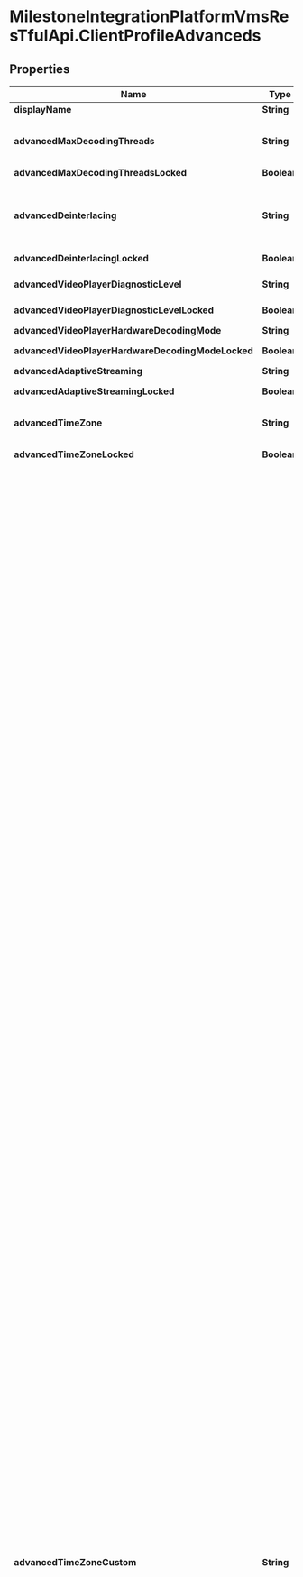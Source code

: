 # MilestoneIntegrationPlatformVmsResTfulApi.ClientProfileAdvanceds

## Properties
Name | Type | Description | Notes
------------ | ------------- | ------------- | -------------
**displayName** | **String** |  | [optional] 
**advancedMaxDecodingThreads** | **String** | Maximum decoding threads. Value map to display names:  Auto&#x3D;Auto   Normal&#x3D;Normal   One&#x3D;1   Two&#x3D;2   Three&#x3D;3   Four&#x3D;4   Five&#x3D;5   Six&#x3D;6   Seven&#x3D;7   Eight&#x3D;8    | [optional] 
**advancedMaxDecodingThreadsLocked** | **Boolean** | Maximum decoding threads (Locked) | [optional] 
**advancedDeinterlacing** | **String** | Deinterlacing. Value map to display names:  Default&#x3D;No filter   Bob_Top&#x3D;Vertical stretch top field   Bob_Bottom&#x3D;Vertical stretch bottom field   Content_Adaptive_Vertical_Temporal&#x3D;Content adaptive    | [optional] 
**advancedDeinterlacingLocked** | **Boolean** | Deinterlacing (Locked) | [optional] 
**advancedVideoPlayerDiagnosticLevel** | **String** | Video diagnostics overlay. Value map to display names:  Level0&#x3D;Hide   Level1&#x3D;Level 1   Level2&#x3D;Level 2   Level3&#x3D;Level 3    | [optional] 
**advancedVideoPlayerDiagnosticLevelLocked** | **Boolean** | Video diagnostics overlay (Locked) | [optional] 
**advancedVideoPlayerHardwareDecodingMode** | **String** | Hardware acceleration. Value map to display names:  Auto&#x3D;Auto   Off&#x3D;Off    | [optional] 
**advancedVideoPlayerHardwareDecodingModeLocked** | **Boolean** | Hardware acceleration (Locked) | [optional] 
**advancedAdaptiveStreaming** | **String** | Adaptive streaming. Value map to display names:  Enabled&#x3D;Enabled   Disabled&#x3D;Disabled    | [optional] 
**advancedAdaptiveStreamingLocked** | **Boolean** | Adaptive streaming (Locked) | [optional] 
**advancedTimeZone** | **String** | Time zone. Value map to display names:  LocalMachine&#x3D;Local   MasterServer&#x3D;Server time zone   UTC&#x3D;UTC   Custom&#x3D;Custom time zone    | [optional] 
**advancedTimeZoneLocked** | **Boolean** | Time zone (Locked) | [optional] 
**advancedTimeZoneCustom** | **String** | Custom time zone. Value map to display names:  Dateline Standard Time&#x3D;(UTC-12:00) International Date Line West   UTC-11&#x3D;(UTC-11:00) Coordinated Universal Time-11   Aleutian Standard Time&#x3D;(UTC-10:00) Aleutian Islands   Hawaiian Standard Time&#x3D;(UTC-10:00) Hawaii   Marquesas Standard Time&#x3D;(UTC-09:30) Marquesas Islands   Alaskan Standard Time&#x3D;(UTC-09:00) Alaska   UTC-09&#x3D;(UTC-09:00) Coordinated Universal Time-09   Pacific Standard Time (Mexico)&#x3D;(UTC-08:00) Baja California   UTC-08&#x3D;(UTC-08:00) Coordinated Universal Time-08   Pacific Standard Time&#x3D;(UTC-08:00) Pacific Time (US &amp; Canada)   US Mountain Standard Time&#x3D;(UTC-07:00) Arizona   Mountain Standard Time (Mexico)&#x3D;(UTC-07:00) Chihuahua, La Paz, Mazatlan   Mountain Standard Time&#x3D;(UTC-07:00) Mountain Time (US &amp; Canada)   Yukon Standard Time&#x3D;(UTC-07:00) Yukon   Central America Standard Time&#x3D;(UTC-06:00) Central America   Central Standard Time&#x3D;(UTC-06:00) Central Time (US &amp; Canada)   Easter Island Standard Time&#x3D;(UTC-06:00) Easter Island   Central Standard Time (Mexico)&#x3D;(UTC-06:00) Guadalajara, Mexico City, Monterrey   Canada Central Standard Time&#x3D;(UTC-06:00) Saskatchewan   SA Pacific Standard Time&#x3D;(UTC-05:00) Bogota, Lima, Quito, Rio Branco   Eastern Standard Time (Mexico)&#x3D;(UTC-05:00) Chetumal   Eastern Standard Time&#x3D;(UTC-05:00) Eastern Time (US &amp; Canada)   Haiti Standard Time&#x3D;(UTC-05:00) Haiti   Cuba Standard Time&#x3D;(UTC-05:00) Havana   US Eastern Standard Time&#x3D;(UTC-05:00) Indiana (East)   Turks And Caicos Standard Time&#x3D;(UTC-05:00) Turks and Caicos   Paraguay Standard Time&#x3D;(UTC-04:00) Asuncion   Atlantic Standard Time&#x3D;(UTC-04:00) Atlantic Time (Canada)   Venezuela Standard Time&#x3D;(UTC-04:00) Caracas   Central Brazilian Standard Time&#x3D;(UTC-04:00) Cuiaba   SA Western Standard Time&#x3D;(UTC-04:00) Georgetown, La Paz, Manaus, San Juan   Pacific SA Standard Time&#x3D;(UTC-04:00) Santiago   Newfoundland Standard Time&#x3D;(UTC-03:30) Newfoundland   Tocantins Standard Time&#x3D;(UTC-03:00) Araguaina   E. South America Standard Time&#x3D;(UTC-03:00) Brasilia   SA Eastern Standard Time&#x3D;(UTC-03:00) Cayenne, Fortaleza   Argentina Standard Time&#x3D;(UTC-03:00) City of Buenos Aires   Greenland Standard Time&#x3D;(UTC-03:00) Greenland   Montevideo Standard Time&#x3D;(UTC-03:00) Montevideo   Magallanes Standard Time&#x3D;(UTC-03:00) Punta Arenas   Saint Pierre Standard Time&#x3D;(UTC-03:00) Saint Pierre and Miquelon   Bahia Standard Time&#x3D;(UTC-03:00) Salvador   UTC-02&#x3D;(UTC-02:00) Coordinated Universal Time-02   Mid-Atlantic Standard Time&#x3D;(UTC-02:00) Mid-Atlantic - Old   Azores Standard Time&#x3D;(UTC-01:00) Azores   Cape Verde Standard Time&#x3D;(UTC-01:00) Cabo Verde Is.   UTC&#x3D;(UTC) Coordinated Universal Time   GMT Standard Time&#x3D;(UTC+00:00) Dublin, Edinburgh, Lisbon, London   Greenwich Standard Time&#x3D;(UTC+00:00) Monrovia, Reykjavik   Sao Tome Standard Time&#x3D;(UTC+00:00) Sao Tome   Morocco Standard Time&#x3D;(UTC+01:00) Casablanca   W. Europe Standard Time&#x3D;(UTC+01:00) Amsterdam, Berlin, Bern, Rome, Stockholm, Vienna   Central Europe Standard Time&#x3D;(UTC+01:00) Belgrade, Bratislava, Budapest, Ljubljana, Prague   Romance Standard Time&#x3D;(UTC+01:00) Brussels, Copenhagen, Madrid, Paris   Central European Standard Time&#x3D;(UTC+01:00) Sarajevo, Skopje, Warsaw, Zagreb   W. Central Africa Standard Time&#x3D;(UTC+01:00) West Central Africa   Jordan Standard Time&#x3D;(UTC+02:00) Amman   GTB Standard Time&#x3D;(UTC+02:00) Athens, Bucharest   Middle East Standard Time&#x3D;(UTC+02:00) Beirut   Egypt Standard Time&#x3D;(UTC+02:00) Cairo   E. Europe Standard Time&#x3D;(UTC+02:00) Chisinau   Syria Standard Time&#x3D;(UTC+02:00) Damascus   West Bank Standard Time&#x3D;(UTC+02:00) Gaza, Hebron   South Africa Standard Time&#x3D;(UTC+02:00) Harare, Pretoria   FLE Standard Time&#x3D;(UTC+02:00) Helsinki, Kyiv, Riga, Sofia, Tallinn, Vilnius   Israel Standard Time&#x3D;(UTC+02:00) Jerusalem   South Sudan Standard Time&#x3D;(UTC+02:00) Juba   Kaliningrad Standard Time&#x3D;(UTC+02:00) Kaliningrad   Sudan Standard Time&#x3D;(UTC+02:00) Khartoum   Libya Standard Time&#x3D;(UTC+02:00) Tripoli   Namibia Standard Time&#x3D;(UTC+02:00) Windhoek   Arabic Standard Time&#x3D;(UTC+03:00) Baghdad   Turkey Standard Time&#x3D;(UTC+03:00) Istanbul   Arab Standard Time&#x3D;(UTC+03:00) Kuwait, Riyadh   Belarus Standard Time&#x3D;(UTC+03:00) Minsk   Russian Standard Time&#x3D;(UTC+03:00) Moscow, St. Petersburg   E. Africa Standard Time&#x3D;(UTC+03:00) Nairobi   Volgograd Standard Time&#x3D;(UTC+03:00) Volgograd   Iran Standard Time&#x3D;(UTC+03:30) Tehran   Arabian Standard Time&#x3D;(UTC+04:00) Abu Dhabi, Muscat   Astrakhan Standard Time&#x3D;(UTC+04:00) Astrakhan, Ulyanovsk   Azerbaijan Standard Time&#x3D;(UTC+04:00) Baku   Russia Time Zone 3&#x3D;(UTC+04:00) Izhevsk, Samara   Mauritius Standard Time&#x3D;(UTC+04:00) Port Louis   Saratov Standard Time&#x3D;(UTC+04:00) Saratov   Georgian Standard Time&#x3D;(UTC+04:00) Tbilisi   Caucasus Standard Time&#x3D;(UTC+04:00) Yerevan   Afghanistan Standard Time&#x3D;(UTC+04:30) Kabul   West Asia Standard Time&#x3D;(UTC+05:00) Ashgabat, Tashkent   Ekaterinburg Standard Time&#x3D;(UTC+05:00) Ekaterinburg   Pakistan Standard Time&#x3D;(UTC+05:00) Islamabad, Karachi   Qyzylorda Standard Time&#x3D;(UTC+05:00) Qyzylorda   India Standard Time&#x3D;(UTC+05:30) Chennai, Kolkata, Mumbai, New Delhi   Sri Lanka Standard Time&#x3D;(UTC+05:30) Sri Jayawardenepura   Nepal Standard Time&#x3D;(UTC+05:45) Kathmandu   Central Asia Standard Time&#x3D;(UTC+06:00) Astana   Bangladesh Standard Time&#x3D;(UTC+06:00) Dhaka   Omsk Standard Time&#x3D;(UTC+06:00) Omsk   Myanmar Standard Time&#x3D;(UTC+06:30) Yangon (Rangoon)   SE Asia Standard Time&#x3D;(UTC+07:00) Bangkok, Hanoi, Jakarta   Altai Standard Time&#x3D;(UTC+07:00) Barnaul, Gorno-Altaysk   W. Mongolia Standard Time&#x3D;(UTC+07:00) Hovd   North Asia Standard Time&#x3D;(UTC+07:00) Krasnoyarsk   N. Central Asia Standard Time&#x3D;(UTC+07:00) Novosibirsk   Tomsk Standard Time&#x3D;(UTC+07:00) Tomsk   China Standard Time&#x3D;(UTC+08:00) Beijing, Chongqing, Hong Kong, Urumqi   North Asia East Standard Time&#x3D;(UTC+08:00) Irkutsk   Singapore Standard Time&#x3D;(UTC+08:00) Kuala Lumpur, Singapore   W. Australia Standard Time&#x3D;(UTC+08:00) Perth   Taipei Standard Time&#x3D;(UTC+08:00) Taipei   Ulaanbaatar Standard Time&#x3D;(UTC+08:00) Ulaanbaatar   Aus Central W. Standard Time&#x3D;(UTC+08:45) Eucla   Transbaikal Standard Time&#x3D;(UTC+09:00) Chita   Tokyo Standard Time&#x3D;(UTC+09:00) Osaka, Sapporo, Tokyo   North Korea Standard Time&#x3D;(UTC+09:00) Pyongyang   Korea Standard Time&#x3D;(UTC+09:00) Seoul   Yakutsk Standard Time&#x3D;(UTC+09:00) Yakutsk   Cen. Australia Standard Time&#x3D;(UTC+09:30) Adelaide   AUS Central Standard Time&#x3D;(UTC+09:30) Darwin   E. Australia Standard Time&#x3D;(UTC+10:00) Brisbane   AUS Eastern Standard Time&#x3D;(UTC+10:00) Canberra, Melbourne, Sydney   West Pacific Standard Time&#x3D;(UTC+10:00) Guam, Port Moresby   Tasmania Standard Time&#x3D;(UTC+10:00) Hobart   Vladivostok Standard Time&#x3D;(UTC+10:00) Vladivostok   Lord Howe Standard Time&#x3D;(UTC+10:30) Lord Howe Island   Bougainville Standard Time&#x3D;(UTC+11:00) Bougainville Island   Russia Time Zone 10&#x3D;(UTC+11:00) Chokurdakh   Magadan Standard Time&#x3D;(UTC+11:00) Magadan   Norfolk Standard Time&#x3D;(UTC+11:00) Norfolk Island   Sakhalin Standard Time&#x3D;(UTC+11:00) Sakhalin   Central Pacific Standard Time&#x3D;(UTC+11:00) Solomon Is., New Caledonia   Russia Time Zone 11&#x3D;(UTC+12:00) Anadyr, Petropavlovsk-Kamchatsky   New Zealand Standard Time&#x3D;(UTC+12:00) Auckland, Wellington   UTC+12&#x3D;(UTC+12:00) Coordinated Universal Time+12   Fiji Standard Time&#x3D;(UTC+12:00) Fiji   Kamchatka Standard Time&#x3D;(UTC+12:00) Petropavlovsk-Kamchatsky - Old   Chatham Islands Standard Time&#x3D;(UTC+12:45) Chatham Islands   UTC+13&#x3D;(UTC+13:00) Coordinated Universal Time+13   Tonga Standard Time&#x3D;(UTC+13:00) Nuku*alofa   Samoa Standard Time&#x3D;(UTC+13:00) Samoa   Line Islands Standard Time&#x3D;(UTC+14:00) Kiritimati Island    | [optional] 
**advancedTimeZoneCustomLocked** | **Boolean** | Custom time zone (Locked) | [optional] 
**advancedMulticast** | **String** | Multicast. Value map to display names:  Enabled&#x3D;Enabled   Disabled&#x3D;Disabled    | [optional] 
**advancedMulticastLocked** | **Boolean** | Multicast (Locked) | [optional] 

<a name="AdvancedMaxDecodingThreadsEnum"></a>
## Enum: AdvancedMaxDecodingThreadsEnum

* `auto` (value: `"Auto"`)
* `normal` (value: `"Normal"`)
* `one` (value: `"One"`)
* `two` (value: `"Two"`)
* `three` (value: `"Three"`)
* `four` (value: `"Four"`)
* `five` (value: `"Five"`)
* `six` (value: `"Six"`)
* `seven` (value: `"Seven"`)
* `eight` (value: `"Eight"`)


<a name="AdvancedDeinterlacingEnum"></a>
## Enum: AdvancedDeinterlacingEnum

* `_default` (value: `"Default"`)
* `bobTop` (value: `"Bob_Top"`)
* `bobBottom` (value: `"Bob_Bottom"`)
* `contentAdaptiveVerticalTemporal` (value: `"Content_Adaptive_Vertical_Temporal"`)


<a name="AdvancedVideoPlayerDiagnosticLevelEnum"></a>
## Enum: AdvancedVideoPlayerDiagnosticLevelEnum

* `level0` (value: `"Level0"`)
* `level1` (value: `"Level1"`)
* `level2` (value: `"Level2"`)
* `level3` (value: `"Level3"`)


<a name="AdvancedVideoPlayerHardwareDecodingModeEnum"></a>
## Enum: AdvancedVideoPlayerHardwareDecodingModeEnum

* `auto` (value: `"Auto"`)
* `off` (value: `"Off"`)


<a name="AdvancedAdaptiveStreamingEnum"></a>
## Enum: AdvancedAdaptiveStreamingEnum

* `enabled` (value: `"Enabled"`)
* `disabled` (value: `"Disabled"`)


<a name="AdvancedTimeZoneEnum"></a>
## Enum: AdvancedTimeZoneEnum

* `localMachine` (value: `"LocalMachine"`)
* `masterServer` (value: `"MasterServer"`)
* `UTC` (value: `"UTC"`)
* `custom` (value: `"Custom"`)


<a name="AdvancedTimeZoneCustomEnum"></a>
## Enum: AdvancedTimeZoneCustomEnum

* `datelineStandardTime` (value: `"Dateline Standard Time"`)
* `uTC11` (value: `"UTC-11"`)
* `aleutianStandardTime` (value: `"Aleutian Standard Time"`)
* `hawaiianStandardTime` (value: `"Hawaiian Standard Time"`)
* `marquesasStandardTime` (value: `"Marquesas Standard Time"`)
* `alaskanStandardTime` (value: `"Alaskan Standard Time"`)
* `uTC09` (value: `"UTC-09"`)
* `pacificStandardTimeMexico` (value: `"Pacific Standard Time (Mexico)"`)
* `uTC08` (value: `"UTC-08"`)
* `pacificStandardTime` (value: `"Pacific Standard Time"`)
* `uSMountainStandardTime` (value: `"US Mountain Standard Time"`)
* `mountainStandardTimeMexico` (value: `"Mountain Standard Time (Mexico)"`)
* `mountainStandardTime` (value: `"Mountain Standard Time"`)
* `yukonStandardTime` (value: `"Yukon Standard Time"`)
* `centralAmericaStandardTime` (value: `"Central America Standard Time"`)
* `centralStandardTime` (value: `"Central Standard Time"`)
* `easterIslandStandardTime` (value: `"Easter Island Standard Time"`)
* `centralStandardTimeMexico` (value: `"Central Standard Time (Mexico)"`)
* `canadaCentralStandardTime` (value: `"Canada Central Standard Time"`)
* `sAPacificStandardTime` (value: `"SA Pacific Standard Time"`)
* `easternStandardTimeMexico` (value: `"Eastern Standard Time (Mexico)"`)
* `easternStandardTime` (value: `"Eastern Standard Time"`)
* `haitiStandardTime` (value: `"Haiti Standard Time"`)
* `cubaStandardTime` (value: `"Cuba Standard Time"`)
* `uSEasternStandardTime` (value: `"US Eastern Standard Time"`)
* `turksAndCaicosStandardTime` (value: `"Turks And Caicos Standard Time"`)
* `paraguayStandardTime` (value: `"Paraguay Standard Time"`)
* `atlanticStandardTime` (value: `"Atlantic Standard Time"`)
* `venezuelaStandardTime` (value: `"Venezuela Standard Time"`)
* `centralBrazilianStandardTime` (value: `"Central Brazilian Standard Time"`)
* `sAWesternStandardTime` (value: `"SA Western Standard Time"`)
* `pacificSAStandardTime` (value: `"Pacific SA Standard Time"`)
* `newfoundlandStandardTime` (value: `"Newfoundland Standard Time"`)
* `tocantinsStandardTime` (value: `"Tocantins Standard Time"`)
* `eSouthAmericaStandardTime` (value: `"E. South America Standard Time"`)
* `sAEasternStandardTime` (value: `"SA Eastern Standard Time"`)
* `argentinaStandardTime` (value: `"Argentina Standard Time"`)
* `greenlandStandardTime` (value: `"Greenland Standard Time"`)
* `montevideoStandardTime` (value: `"Montevideo Standard Time"`)
* `magallanesStandardTime` (value: `"Magallanes Standard Time"`)
* `saintPierreStandardTime` (value: `"Saint Pierre Standard Time"`)
* `bahiaStandardTime` (value: `"Bahia Standard Time"`)
* `uTC02` (value: `"UTC-02"`)
* `midAtlanticStandardTime` (value: `"Mid-Atlantic Standard Time"`)
* `azoresStandardTime` (value: `"Azores Standard Time"`)
* `capeVerdeStandardTime` (value: `"Cape Verde Standard Time"`)
* `UTC` (value: `"UTC"`)
* `gMTStandardTime` (value: `"GMT Standard Time"`)
* `greenwichStandardTime` (value: `"Greenwich Standard Time"`)
* `saoTomeStandardTime` (value: `"Sao Tome Standard Time"`)
* `moroccoStandardTime` (value: `"Morocco Standard Time"`)
* `wEuropeStandardTime` (value: `"W. Europe Standard Time"`)
* `centralEuropeStandardTime` (value: `"Central Europe Standard Time"`)
* `romanceStandardTime` (value: `"Romance Standard Time"`)
* `centralEuropeanStandardTime` (value: `"Central European Standard Time"`)
* `wCentralAfricaStandardTime` (value: `"W. Central Africa Standard Time"`)
* `jordanStandardTime` (value: `"Jordan Standard Time"`)
* `gTBStandardTime` (value: `"GTB Standard Time"`)
* `middleEastStandardTime` (value: `"Middle East Standard Time"`)
* `egyptStandardTime` (value: `"Egypt Standard Time"`)
* `eEuropeStandardTime` (value: `"E. Europe Standard Time"`)
* `syriaStandardTime` (value: `"Syria Standard Time"`)
* `westBankStandardTime` (value: `"West Bank Standard Time"`)
* `southAfricaStandardTime` (value: `"South Africa Standard Time"`)
* `fLEStandardTime` (value: `"FLE Standard Time"`)
* `israelStandardTime` (value: `"Israel Standard Time"`)
* `southSudanStandardTime` (value: `"South Sudan Standard Time"`)
* `kaliningradStandardTime` (value: `"Kaliningrad Standard Time"`)
* `sudanStandardTime` (value: `"Sudan Standard Time"`)
* `libyaStandardTime` (value: `"Libya Standard Time"`)
* `namibiaStandardTime` (value: `"Namibia Standard Time"`)
* `arabicStandardTime` (value: `"Arabic Standard Time"`)
* `turkeyStandardTime` (value: `"Turkey Standard Time"`)
* `arabStandardTime` (value: `"Arab Standard Time"`)
* `belarusStandardTime` (value: `"Belarus Standard Time"`)
* `russianStandardTime` (value: `"Russian Standard Time"`)
* `eAfricaStandardTime` (value: `"E. Africa Standard Time"`)
* `volgogradStandardTime` (value: `"Volgograd Standard Time"`)
* `iranStandardTime` (value: `"Iran Standard Time"`)
* `arabianStandardTime` (value: `"Arabian Standard Time"`)
* `astrakhanStandardTime` (value: `"Astrakhan Standard Time"`)
* `azerbaijanStandardTime` (value: `"Azerbaijan Standard Time"`)
* `russiaTimeZone3` (value: `"Russia Time Zone 3"`)
* `mauritiusStandardTime` (value: `"Mauritius Standard Time"`)
* `saratovStandardTime` (value: `"Saratov Standard Time"`)
* `georgianStandardTime` (value: `"Georgian Standard Time"`)
* `caucasusStandardTime` (value: `"Caucasus Standard Time"`)
* `afghanistanStandardTime` (value: `"Afghanistan Standard Time"`)
* `westAsiaStandardTime` (value: `"West Asia Standard Time"`)
* `ekaterinburgStandardTime` (value: `"Ekaterinburg Standard Time"`)
* `pakistanStandardTime` (value: `"Pakistan Standard Time"`)
* `qyzylordaStandardTime` (value: `"Qyzylorda Standard Time"`)
* `indiaStandardTime` (value: `"India Standard Time"`)
* `sriLankaStandardTime` (value: `"Sri Lanka Standard Time"`)
* `nepalStandardTime` (value: `"Nepal Standard Time"`)
* `centralAsiaStandardTime` (value: `"Central Asia Standard Time"`)
* `bangladeshStandardTime` (value: `"Bangladesh Standard Time"`)
* `omskStandardTime` (value: `"Omsk Standard Time"`)
* `myanmarStandardTime` (value: `"Myanmar Standard Time"`)
* `sEAsiaStandardTime` (value: `"SE Asia Standard Time"`)
* `altaiStandardTime` (value: `"Altai Standard Time"`)
* `wMongoliaStandardTime` (value: `"W. Mongolia Standard Time"`)
* `northAsiaStandardTime` (value: `"North Asia Standard Time"`)
* `nCentralAsiaStandardTime` (value: `"N. Central Asia Standard Time"`)
* `tomskStandardTime` (value: `"Tomsk Standard Time"`)
* `chinaStandardTime` (value: `"China Standard Time"`)
* `northAsiaEastStandardTime` (value: `"North Asia East Standard Time"`)
* `singaporeStandardTime` (value: `"Singapore Standard Time"`)
* `wAustraliaStandardTime` (value: `"W. Australia Standard Time"`)
* `taipeiStandardTime` (value: `"Taipei Standard Time"`)
* `ulaanbaatarStandardTime` (value: `"Ulaanbaatar Standard Time"`)
* `ausCentralWStandardTime` (value: `"Aus Central W. Standard Time"`)
* `transbaikalStandardTime` (value: `"Transbaikal Standard Time"`)
* `tokyoStandardTime` (value: `"Tokyo Standard Time"`)
* `northKoreaStandardTime` (value: `"North Korea Standard Time"`)
* `koreaStandardTime` (value: `"Korea Standard Time"`)
* `yakutskStandardTime` (value: `"Yakutsk Standard Time"`)
* `cenAustraliaStandardTime` (value: `"Cen. Australia Standard Time"`)
* `aUSCentralStandardTime` (value: `"AUS Central Standard Time"`)
* `eAustraliaStandardTime` (value: `"E. Australia Standard Time"`)
* `aUSEasternStandardTime` (value: `"AUS Eastern Standard Time"`)
* `westPacificStandardTime` (value: `"West Pacific Standard Time"`)
* `tasmaniaStandardTime` (value: `"Tasmania Standard Time"`)
* `vladivostokStandardTime` (value: `"Vladivostok Standard Time"`)
* `lordHoweStandardTime` (value: `"Lord Howe Standard Time"`)
* `bougainvilleStandardTime` (value: `"Bougainville Standard Time"`)
* `russiaTimeZone10` (value: `"Russia Time Zone 10"`)
* `magadanStandardTime` (value: `"Magadan Standard Time"`)
* `norfolkStandardTime` (value: `"Norfolk Standard Time"`)
* `sakhalinStandardTime` (value: `"Sakhalin Standard Time"`)
* `centralPacificStandardTime` (value: `"Central Pacific Standard Time"`)
* `russiaTimeZone11` (value: `"Russia Time Zone 11"`)
* `newZealandStandardTime` (value: `"New Zealand Standard Time"`)
* `uTC12` (value: `"UTC+12"`)
* `fijiStandardTime` (value: `"Fiji Standard Time"`)
* `kamchatkaStandardTime` (value: `"Kamchatka Standard Time"`)
* `chathamIslandsStandardTime` (value: `"Chatham Islands Standard Time"`)
* `uTC13` (value: `"UTC+13"`)
* `tongaStandardTime` (value: `"Tonga Standard Time"`)
* `samoaStandardTime` (value: `"Samoa Standard Time"`)
* `lineIslandsStandardTime` (value: `"Line Islands Standard Time"`)


<a name="AdvancedMulticastEnum"></a>
## Enum: AdvancedMulticastEnum

* `enabled` (value: `"Enabled"`)
* `disabled` (value: `"Disabled"`)

